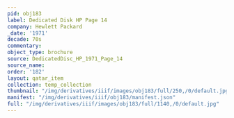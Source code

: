 ```yaml
---
pid: obj183
label: Dedicated Disk HP Page 14
company: Hewlett Packard
_date: '1971'
decade: 70s
commentary: 
object_type: brochure
source: DedicatedDisc_HP_1971_Page_14
source_name: 
order: '182'
layout: qatar_item
collection: temp_collection
thumbnail: "/img/derivatives/iiif/images/obj183/full/250,/0/default.jpg"
manifest: "/img/derivatives/iiif/obj183/manifest.json"
full: "/img/derivatives/iiif/images/obj183/full/1140,/0/default.jpg"
---
```

